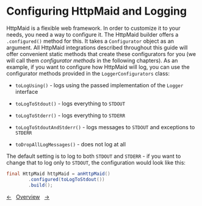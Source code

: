 # Configuring HttpMaid and Logging

HttpMaid is a flexible web framework. In order to
customize it to your needs, you need a way to configure it.
The HttpMaid builder offers a `.configured()` method for this.
It takes a `Configurator` object as an argument. All HttpMaid
integrations described throughout this guide will offer convenient
static methods that create these configurators for you
(we will call them *configurator methods* in the following chapters).
As an example, if you want to configure how HttpMaid will log,
you can use the configurator methods provided in the `LoggerConfigurators` class:

- `toLogUsing()` - logs using the passed implementation of the `Logger` interface

- `toLogToStdout()` - logs everything to `STDOUT`

- `toLogToStderr()` - logs everything to `STDERR`

- `toLogToStdoutAndStderr()` - logs messages to `STDOUT` and exceptions to `STDERR`

- `toDropAllLogMessages()` - does not log at all

The default setting is to log to both `STDOUT` and `STDERR` - if you want to
change that to log only to `STDOUT`, the configuration would look like this:
<!---[CodeSnippet] (logging)-->
```java
final HttpMaid httpMaid = anHttpMaid()
        .configured(toLogToStdout())
        .build();
```

<!---[Nav]-->
[&larr;](06_ServingFiles.md)&nbsp;&nbsp;&nbsp;[Overview](../README.md)&nbsp;&nbsp;&nbsp;[&rarr;](08_Exceptions.md)

